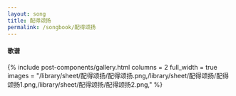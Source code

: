 ```yaml
---
layout: song
title: 配得颂扬
permalink: /songbook/配得颂扬
---
```


#### 歌谱

{% include post-components/gallery.html
    columns = 2
    full_width = true
    images = "/library/sheet/配得颂扬/配得颂扬.png,/library/sheet/配得颂扬/配得颂扬1.png,/library/sheet/配得颂扬/配得颂扬2.png,"
%}
